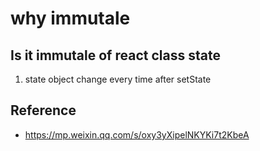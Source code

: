 # why immutale

## Is it immutale of react class state

1. state object change every time after setState

## Reference
- https://mp.weixin.qq.com/s/oxy3yXipelNKYKi7t2KbeA